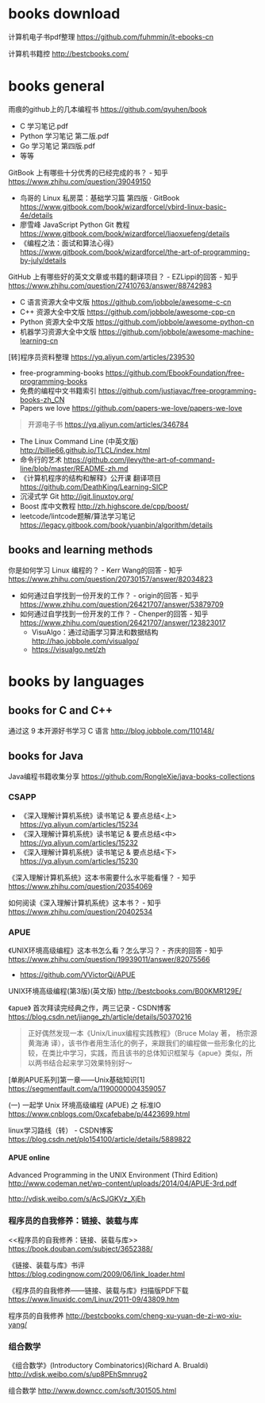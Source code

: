 
# books download

计算机电子书pdf整理 https://github.com/fuhmmin/it-ebooks-cn

计算机书籍控 http://bestcbooks.com/

# books general

雨痕的github上的几本编程书 https://github.com/qyuhen/book
- C 学习笔记.pdf
- Python 学习笔记 第二版.pdf
- Go 学习笔记 第四版.pdf
- 等等

GitBook 上有哪些十分优秀的已经完成的书？ - 知乎 https://www.zhihu.com/question/39049150
- 鸟哥的 Linux 私房菜：基础学习篇 第四版 · GitBook https://www.gitbook.com/book/wizardforcel/vbird-linux-basic-4e/details
- 廖雪峰 JavaScript Python Git 教程 https://www.gitbook.com/book/wizardforcel/liaoxuefeng/details
- 《编程之法：面试和算法心得》 https://www.gitbook.com/book/wizardforcel/the-art-of-programming-by-july/details

GitHub 上有哪些好的英文文章或书籍的翻译项目？ - EZLippi的回答 - 知乎 https://www.zhihu.com/question/27410763/answer/88742983
- C 语言资源大全中文版 https://github.com/jobbole/awesome-c-cn
- C++ 资源大全中文版 https://github.com/jobbole/awesome-cpp-cn
- Python 资源大全中文版 https://github.com/jobbole/awesome-python-cn
- 机器学习资源大全中文版 https://github.com/jobbole/awesome-machine-learning-cn


[转]程序员资料整理 https://yq.aliyun.com/articles/239530
- free-programming-books https://github.com/EbookFoundation/free-programming-books
- 免费的编程中文书籍索引 https://github.com/justjavac/free-programming-books-zh_CN
- Papers we love https://github.com/papers-we-love/papers-we-love
> 开源电子书 https://yq.aliyun.com/articles/346784
- The Linux Command Line (中英文版) http://billie66.github.io/TLCL/index.html
- 命令行的艺术 https://github.com/jlevy/the-art-of-command-line/blob/master/README-zh.md
- 《计算机程序的结构和解释》公开课 翻译项目 https://github.com/DeathKing/Learning-SICP
- 沉浸式学 Git http://igit.linuxtoy.org/
- Boost 库中文教程 http://zh.highscore.de/cpp/boost/
- leetcode/lintcode题解/算法学习笔记 https://legacy.gitbook.com/book/yuanbin/algorithm/details


## books and learning methods

你是如何学习 Linux 编程的？ - Kerr Wang的回答 - 知乎
https://www.zhihu.com/question/20730157/answer/82034823

- 如何通过自学找到一份开发的工作？ - origin的回答 - 知乎 https://www.zhihu.com/question/26421707/answer/53879709
- 如何通过自学找到一份开发的工作？ - Chenper的回答 - 知乎 https://www.zhihu.com/question/26421707/answer/123823017
  - VisuAlgo：通过动画学习算法和数据结构 http://hao.jobbole.com/visualgo/
  - https://visualgo.net/zh


# books by languages

## books for C and C++

通过这 9 本开源好书学习 C 语言 http://blog.jobbole.com/110148/

## books for Java

Java编程书籍收集分享 https://github.com/RongleXie/java-books-collections


### CSAPP

- 《深入理解计算机系统》读书笔记 & 要点总结<上> https://yq.aliyun.com/articles/15234
- 《深入理解计算机系统》读书笔记 & 要点总结<中> https://yq.aliyun.com/articles/15232
- 《深入理解计算机系统》读书笔记 & 要点总结<下> https://yq.aliyun.com/articles/15230


《深入理解计算机系统》这本书需要什么水平能看懂？ - 知乎
https://www.zhihu.com/question/20354069

如何阅读《深入理解计算机系统》这本书？ - 知乎
https://www.zhihu.com/question/20402534



 
###  APUE

《UNIX环境高级编程》这本书怎么看？怎么学习？ - 齐庆的回答 - 知乎
https://www.zhihu.com/question/19939011/answer/82075566
- https://github.com/VVictorQi/APUE

UNIX环境高级编程(第3版)(英文版)
http://bestcbooks.com/B00KMR129E/

《apue》 首次拜读完经典之作，两三记录 - CSDN博客
https://blog.csdn.net/jiange_zh/article/details/50370216
> 正好偶然发现一本《Unix/Linux编程实践教程》（Bruce Molay 著， 杨宗源 黄海涛 译），该书作者用生活化的例子，来跟我们的编程做一些形象化的比较，在类比中学习，实践，而且该书的总体知识框架与《apue》类似，所以两书结合起来学习效果特别好～

[单刷APUE系列]第一章——Unix基础知识[1]
https://segmentfault.com/a/1190000004359057

(一) 一起学 Unix 环境高级编程 (APUE) 之 标准IO
https://www.cnblogs.com/0xcafebabe/p/4423699.html

linux学习路线（转） - CSDN博客
https://blog.csdn.net/plo154100/article/details/5889822

#### APUE online

Advanced Programming in the UNIX Environment (Third Edition)
http://www.codeman.net/wp-content/uploads/2014/04/APUE-3rd.pdf

http://vdisk.weibo.com/s/AcSJGKVz_XjEh

### 程序员的自我修养：链接、装载与库

<<程序员的自我修养：链接、装载与库>>
https://book.douban.com/subject/3652388/

《链接、装载与库》书评
https://blog.codingnow.com/2009/06/link_loader.html

《程序员的自我修养——链接、装载与库》扫描版PDF下载 
https://www.linuxidc.com/Linux/2011-09/43809.htm

程序员的自我修养
http://bestcbooks.com/cheng-xu-yuan-de-zi-wo-xiu-yang/

### 组合数学

《组合数学》(Introductory Combinatorics)(Richard A. Brualdi)
http://vdisk.weibo.com/s/up8PEhSmnrug2

组合数学
http://www.downcc.com/soft/301505.html

